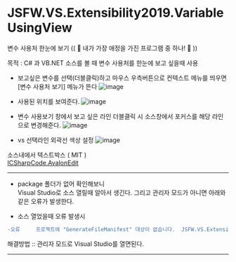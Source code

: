 # JSFW.VS.Extensibility2019.VariableUsingView
변수 사용처 한눈에 보기 (( 💙 내가 가장 애정을 가진 프로그램 중 하나! 💙 ))

목적 : C# 과 VB.NET 소스를 볼 때 변수 사용처를 한눈에 보고 싶을때 사용





- 보고싶은 변수를 선택(더블클릭)하고 마우스 우측버튼으로 컨텍스트 메뉴를 띄우면 [변수 사용처 보기] 메뉴가 뜬다
![image](https://user-images.githubusercontent.com/116536524/198198649-72d3bb60-85be-4377-b13d-3cbfa26c365f.png)

- 사용된 위치를 보여준다. 
![image](https://user-images.githubusercontent.com/116536524/198201212-0322677b-8897-4bf1-adb8-7972402855de.png)

- 변수 사용보기 창에서 보고 싶은 라인 더블클릭 시 소스창에서 포커스를 해당 라인으로 변경해준다. 
![image](https://user-images.githubusercontent.com/116536524/198201904-21446c18-6bb2-44f1-b917-611740a5b384.png)

- vs 선택라인 외곽선 색상 설정
![image](https://user-images.githubusercontent.com/116536524/198202283-2c157ce8-7a42-4b00-b262-3fdcb3bf40fc.png)







소스내에서 텍스트박스 ( MIT )<br />
[ICSharpCode.AvalonEdit](https://github.com/icsharpcode/AvalonEdit) <br />

---
- package 폴더가 없어 확인해보니<br />
  Visual Studio로 소스 열릴때 알아서 생긴다. 
  그리고 관리자 모드가 아니면 아래와 같은 오류가 발생한다.

- 소스 열었을때 오류 발생시<br />
```diff
-오류		프로젝트에 "GenerateFileManifest" 대상이 없습니다.	JSFW.VS.Extensibility2019.VariableUsingView	
```
해결방법 :: 관리자 모드로 Visual Studio를 열면된다. 

---
